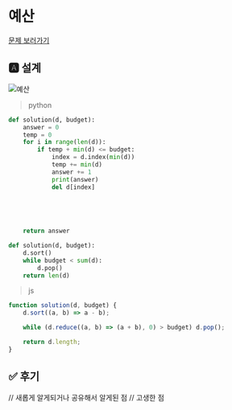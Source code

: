 # 예산
[문제 보러가기](https://programmers.co.kr/learn/courses/30/lessons/12982)

## 🅰 설계
![예산](https://user-images.githubusercontent.com/63354527/122345813-3dd58180-cf83-11eb-8a70-ef318b8178e7.jpg)

> python

```py
def solution(d, budget):
    answer = 0
    temp = 0
    for i in range(len(d)):
        if temp + min(d) <= budget:
            index = d.index(min(d))
            temp += min(d)
            answer += 1
            print(answer)
            del d[index]


    
    
    
    return answer


```

```py
def solution(d, budget):
    d.sort()
    while budget < sum(d):
        d.pop()
    return len(d)
```

> js

```js
function solution(d, budget) {
    d.sort((a, b) => a - b);

    while (d.reduce((a, b) => (a + b), 0) > budget) d.pop();

    return d.length;
}

```

## ✅ 후기
// 새롭게 알게되거나 공유해서 알게된 점
// 고생한 점
